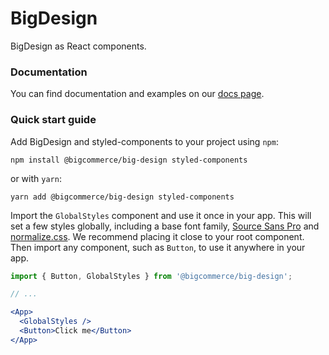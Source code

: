 # BigDesign

BigDesign as React components.

### Documentation

You can find documentation and examples on our [docs page](https://bigcommerce.github.io/big-design).

### Quick start guide

Add BigDesign and styled-components to your project using `npm`:

```
npm install @bigcommerce/big-design styled-components
```

or with `yarn`:

```
yarn add @bigcommerce/big-design styled-components
```

Import the `GlobalStyles` component and use it once in your app. This will set a few styles globally,
including a base font family, [Source Sans Pro](https://fonts.google.com/specimen/Source+Sans+Pro) and [normalize.css](https://github.com/necolas/normalize.css/). We recommend placing it close to your root component.
Then import any component, such as `Button`, to use it anywhere in your app.

```jsx
import { Button, GlobalStyles } from '@bigcommerce/big-design';

// ...

<App>
  <GlobalStyles />
  <Button>Click me</Button>
</App>
```
